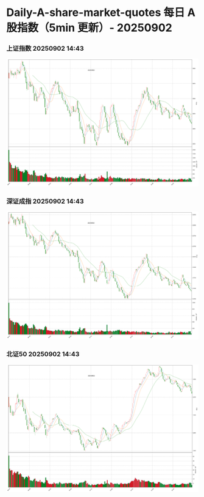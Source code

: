 
# Daily-A-share-market-quotes 每日 A 股指数（5min 更新）- 20250902

### 上证指数 20250902 14:43
![](./fig/2025/9/20250902-sh000001.png)

### 深证成指 20250902 14:43
![](./fig/2025/9/20250902-sz399001.png)

### 北证50 20250902 14:43
![](./fig/2025/9/20250902-bj899050.png)
